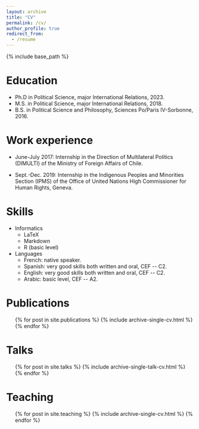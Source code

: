```yaml
---
layout: archive
title: "CV"
permalink: /cv/
author_profile: true
redirect_from:
  - /resume
---
```


{% include base_path %}

Education
======

* Ph.D in Political Science, major International Relations, 2023.
* M.S. in Political Science, major International Relations, 2018.
* B.S. in Political Science and Philosophy, Sciences Po/Paris IV-Sorbonne, 2016.

Work experience
======

* June-July 2017: Internship in the Direction of Multilateral Politics (DIMULTI) of the Ministry of Foreign Affairs of Chile.

* Sept.-Dec. 2019: Internship in the Indigenous Peoples and Minorities Section (IPMS) of the Office of United Nations High Commissioner for Human Rights, Geneva.

Skills
======

* Informatics
  * LaTeX
  * Markdown
  * R (basic level)
* Languages
  * French: native speaker.
  * Spanish: very good skills both written and oral, CEF -- C2.
  * English: very good skills both written and oral, CEF -- C2.
  * Arabic: basic level, CEF -- A2.

Publications
======

  <ul>{% for post in site.publications %}
    {% include archive-single-cv.html %}
  {% endfor %}</ul>
  
Talks
======

  <ul>{% for post in site.talks %}
    {% include archive-single-talk-cv.html %}
  {% endfor %}</ul>
  
Teaching
======

  <ul>{% for post in site.teaching %}
    {% include archive-single-cv.html %}
  {% endfor %}</ul>
  